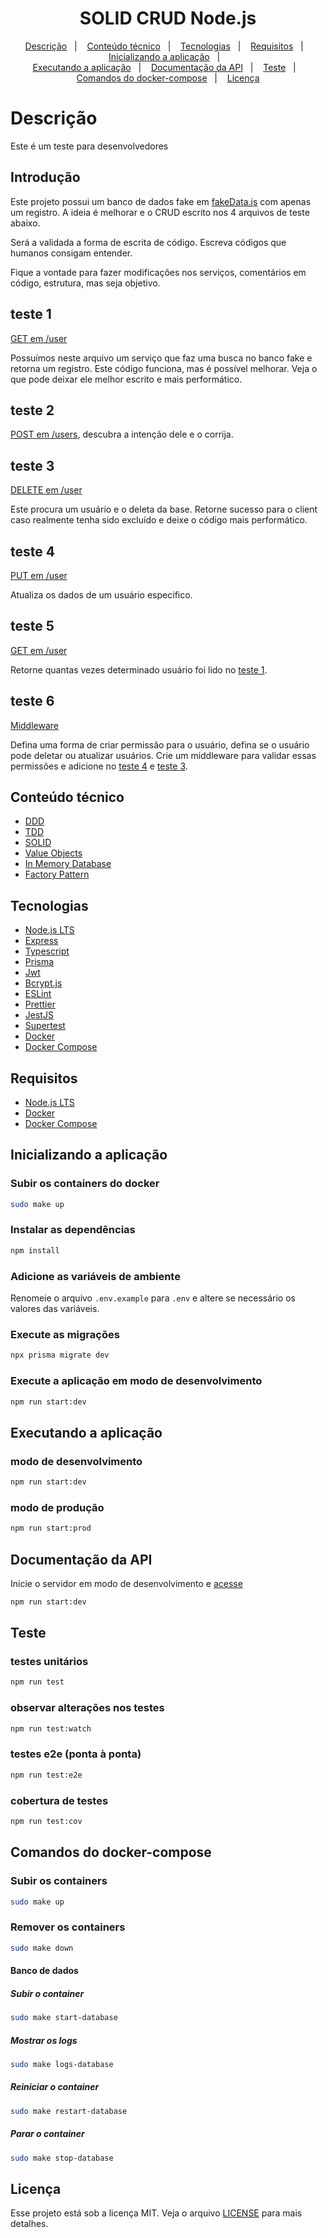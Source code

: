 <h1 align="center">SOLID CRUD Node.js</h1>

<p align="center">
  <a href="#descrição">Descrição</a>&nbsp;&nbsp;&nbsp;|&nbsp;&nbsp;&nbsp;
  <a href="#conteúdo-técnico">Conteúdo técnico</a>&nbsp;&nbsp;&nbsp;|&nbsp;&nbsp;&nbsp;
  <a href="#tecnologias">Tecnologias</a>&nbsp;&nbsp;&nbsp;|&nbsp;&nbsp;&nbsp;
  <a href="#requisitos">Requisitos</a>&nbsp;&nbsp;&nbsp;|&nbsp;&nbsp;&nbsp;
  <a href="#inicializando-a-aplicação">Inicializando a aplicação</a>&nbsp;&nbsp;&nbsp;|&nbsp;&nbsp;&nbsp;
  <br/>
  <a href="#executando-a-aplicação">Executando a aplicação</a>&nbsp;&nbsp;&nbsp;|&nbsp;&nbsp;&nbsp;
  <a href="#documentação-da-api">Documentação da API</a>&nbsp;&nbsp;&nbsp;|&nbsp;&nbsp;&nbsp;
  <a href="#teste">Teste</a>&nbsp;&nbsp;&nbsp;|&nbsp;&nbsp;&nbsp;
  <a href="#comandos-do-docker-compose">Comandos do docker-compose</a>&nbsp;&nbsp;&nbsp;|&nbsp;&nbsp;&nbsp;
  <a href="#licença">Licença</a>
</p>

# Descrição
Este é um teste para desenvolvedores

## Introdução

Este projeto possui um banco de dados fake em [fakeData.js](./test/in-memory-database/in-memory-user-database.ts) com apenas um registro.
A ideia é melhorar e o CRUD escrito nos 4 arquivos de teste abaixo.

Será a validada a forma de escrita de código.
Escreva códigos que humanos consigam entender.

Fique a vontade para fazer modificações nos serviços, comentários em código, estrutura, mas seja objetivo.

## teste 1

[GET em /user](./src/infra/http/controllers/get-user/get-user-controller.ts)

Possuímos neste arquivo um serviço que faz uma busca no banco fake e retorna um registro.
Este código funciona, mas é possível melhorar.
Veja o que pode deixar ele melhor escrito e mais performático.

## teste 2

[POST em /users](./src/infra/http/controllers/register-user/register-user-controller.ts), descubra a intenção dele e o corrija.

## teste 3

[DELETE em /user](./src/infra/http/controllers/delete-user/delete-user-controller.ts)

Este procura um usuário e o deleta da base.
Retorne sucesso para o client caso realmente tenha sido excluído e deixe o código mais performático.

## teste 4

[PUT em /user](./src/infra/http/controllers/update-user/update-user-controller.ts)

Atualiza os dados de um usuário especifico.

## teste 5

[GET em /user](./src/infra/http/controllers/get-user/get-user-controller.ts)

Retorne quantas vezes determinado usuário foi lido no <a href="#teste-1">teste 1</a>.

## teste 6

[Middleware](./src/infra/http/middlewares/ensure-authenticated-middleware.ts)

Defina uma forma de criar permissão para o usuário, defina se o usuário pode deletar ou atualizar usuários. Crie um middleware para validar essas permissões e adicione no <a href="#teste-4">teste 4</a> e <a href="#teste-3">teste 3</a>.
 
## Conteúdo técnico
- [DDD](https://khalilstemmler.com/articles/domain-driven-design-intro/)
- [TDD](https://khalilstemmler.com/articles/test-driven-development/introduction-to-tdd/)
- [SOLID](https://www.youtube.com/watch?v=vAV4Vy4jfkc)
- [Value Objects](https://khalilstemmler.com/articles/typescript-value-object/)
- [In Memory Database](https://www.martinfowler.com/bliki/InMemoryTestDatabase.html)
- [Factory Pattern](https://www.digitalocean.com/community/tutorials/js-factory-pattern)
 
## Tecnologias
- [Node.js LTS](https://nodejs.org/pt-br/)
- [Express](https://expressjs.com/)
- [Typescript](https://www.typescriptlang.org/)
- [Prisma](https://www.prisma.io/)
- [Jwt](https://jwt.io/)
- [Bcrypt.js](https://github.com/dcodeIO/bcrypt.js/)
- [ESLint](https://eslint.org/)
- [Prettier](https://prettier.io/)
- [JestJS](https://jestjs.io/)
- [Supertest](https://github.com/ladjs/supertest#readme)
- [Docker](https://www.docker.com/)
- [Docker Compose](https://docs.docker.com/compose/install/)

## Requisitos
- [Node.js LTS](https://nodejs.org/pt-br/)
- [Docker](https://www.docker.com/)
- [Docker Compose](https://docs.docker.com/compose/install/)

## Inicializando a aplicação

### Subir os containers do docker
```bash
sudo make up
```

### Instalar as dependências
```bash
npm install
```

### Adicione as variáveis de ambiente
Renomeie o arquivo `.env.example` para `.env` e altere se necessário os valores das variáveis.

### Execute as migrações
```bash
npx prisma migrate dev
```

### Execute a aplicação em modo de desenvolvimento
```bash
npm run start:dev
```

## Executando a aplicação

### modo de desenvolvimento
```bash
npm run start:dev
```

### modo de produção
```bash
npm run start:prod
```

## Documentação da API
Inicie o servidor em modo de desenvolvimento e [acesse](http://localhost:3333/api-docs)
```bash
npm run start:dev
```

## Teste

### testes unitários
```bash
npm run test
```

### observar alterações nos testes
```bash
npm run test:watch
```

### testes e2e (ponta à ponta)
```bash
npm run test:e2e
```

### cobertura de testes
```bash
npm run test:cov
```

## Comandos do docker-compose
### Subir os containers
```bash
sudo make up
```

### Remover os containers
```bash
sudo make down
```

#### Banco de dados
##### Subir o container
```bash
sudo make start-database
```

##### Mostrar os logs
```bash
sudo make logs-database
```

##### Reiniciar o container
```bash
sudo make restart-database 
```

##### Parar o container
```bash
sudo make stop-database 
```
  
## Licença
Esse projeto está sob a licença MIT. Veja o arquivo [LICENSE](LICENSE.md) para mais detalhes.
